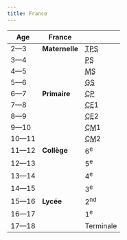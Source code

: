```yaml
---
title: France
---
```


| Age   	| France          |                 |
|---    	|---              |---        	    |
| 2—3   	| **Maternelle** 	| <abbr title='Très petite section'>TPS</abbr>  |
| 3—4   	|                	| <abbr title='Petite section'>PS</abbr>        |
| 4—5   	|                	| <abbr title='Moyenne section'>MS</abbr>       |
| 5—6   	|                	| <abbr title='Grande section'>GS</abbr>        |
| 6—7   	| **Primaire**   	| <abbr title='Cours préparatoire'>CP</abbr>    |
| 7—8   	|                	| <abbr title='Cours élémentaire'>CE</abbr>1    |
| 8—9   	|                	| <abbr title='Cours élémentaire'>CE</abbr>2    |
| 9—10  	|                	| <abbr title='Cours moyen'>CM</abbr>1         	|
| 10—11 	|                	| <abbr title='Cours moyen'>CM</abbr>2         	|
| 11—12 	| **Collège**    	| 6<sup>e</sup>   |
| 12—13 	|                	| 5<sup>e</sup>   |
| 13—14 	|               	| 4<sup>e</sup>   |
| 14—15 	|                	| 3<sup>e</sup>   |
| 15—16 	| **Lycée**      	| 2<sup>nd</sup>  |
| 16—17 	|               	| 1<sup>e</sup>   |
| 17—18 	|                	| Terminale       |
